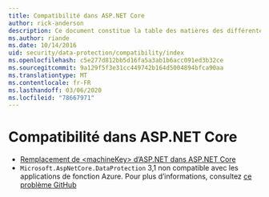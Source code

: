 ```yaml
---
title: Compatibilité dans ASP.NET Core
author: rick-anderson
description: Ce document constitue la table des matières des différentes rubriques relatives à la compatibilité de la protection des données ASP.NET Core.
ms.author: riande
ms.date: 10/14/2016
uid: security/data-protection/compatibility/index
ms.openlocfilehash: c5e277d812bb5d16fa5a3ab1b6acc091ed3b32ce
ms.sourcegitcommit: 9a129f5f3e31cc449742b164d5004894bfca90aa
ms.translationtype: MT
ms.contentlocale: fr-FR
ms.lasthandoff: 03/06/2020
ms.locfileid: "78667971"
---
```

# <a name="compatibility-in-aspnet-core"></a>Compatibilité dans ASP.NET Core

* [Remplacement de \<machineKey> d’ASP.NET dans ASP.NET Core](xref:security/data-protection/compatibility/replacing-machinekey)
* `Microsoft.AspNetCore.DataProtection` 3,1 non compatible avec les applications de fonction Azure. Pour plus d’informations, consultez [ce problème GitHub](https://github.com/Azure/azure-functions-host/issues/5447)
